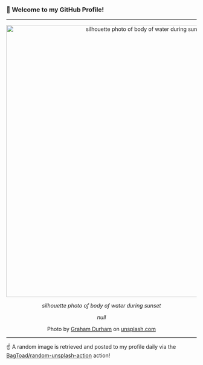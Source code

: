 ### 👋 Welcome to my GitHub Profile!

----

<div align="center">
  <img width="720" src="https://images.unsplash.com/photo-1502899135311-704d7e22d0fa?crop=entropy&cs=tinysrgb&fit=max&fm=jpg&ixid=M3w1NTI0OTR8MHwxfHJhbmRvbXx8fHx8fHx8fDE3MTIyOTczMzF8&ixlib=rb-4.0.3&q=80&w=1080" alt="silhouette photo of body of water during sunset">
  
  <em>silhouette photo of body of water during sunset</em>
  
  <em>null</em>
  
  Photo by [Graham Durham](null) on [unsplash.com](https://unsplash.com/)
</div>

----

☝️ A random image is retrieved and posted to my profile daily via the [BagToad/random-unsplash-action](https://github.com/BagToad/random-unsplash-action) action!
